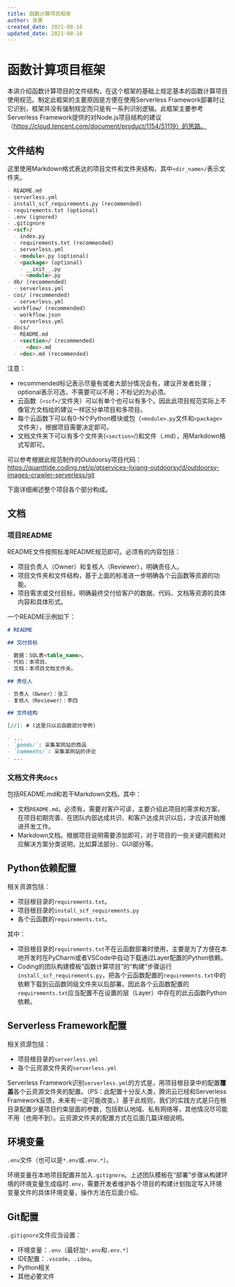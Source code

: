 ```yaml
---
title: 函数计算项目框架
author: 张果
created_date: 2021-08-16
updated_date: 2021-08-16
---
```


# 函数计算项目框架

[//]: #(开头这段话写的不好，根据读者阅读体验改。)

本讲介绍函数计算项目的文件结构，在这个框架的基础上规定基本的函数计算项目使用规范。制定此框架的主要原因是方便在使用Serverless Framework部署时让它识别，框架并没有强制规定而只是有一系列识别逻辑。此框架主要参考Serverless Framework提供的对Node.js项目结构的建议（https://cloud.tencent.com/document/product/1154/51119）的思路。


## 文件结构

这里使用Markdown格式表达的项目文件和文件夹结构，其中`<dir_name>/`表示文件夹。

```markdown
- README.md
- serverless.yml
- install_scf_requirements.py (recommended)
- requirements.txt (optional)
- .env (ignored)
- .gitignore
- <scf>/
  - index.py
  - requirements.txt (recommended)
  - serverless.yml
  - <module>.py (optional)
  - <package> (optional)
    - __init__.py 
    - <module>.py 
- db/ (recommended)
  - serverless.yml
- cos/ (recommended)
  - serverless.yml 
- workflow/ (recommended)
  - workflow.json
  - serverless.yml
- docs/
  - README.md
  - <section>/ (recommended)
    - <doc>.md
  - <doc>.md (recommended)
```

注意：
- recommended标记表示尽量有或者大部分情况会有，建议开发者处理；optional表示可选，不需要可以不用；不标记的为必须。
- 云函数（`<scf>/`文件夹）可以有单个也可以有多个。因此此项目规范实际上不像官方文档给的建议一样区分单项目和多项目。
- 每个云函数下可以有0-N个Python模块或包（`<module>.py`文件和`<package>`文件夹），根据项目需要决定即可。
- 文档文件夹下可以有多个文件夹(`<section>`/)和文件（<doc>.md），用Markdown格式写即可。

可以参考根据此规范制作的Outdoorsy项目代码：https://quanttide.coding.net/p/qtservices-lixiang-outdoorsy/d/outdoorsy-images-crawler-serverless/git

下面详细阐述整个项目各个部分构成。


## 文档

### 项目README

README文件按照标准README规范即可。必须有的内容包括：
- 项目负责人（Owner）和复核人（Reviewer），明确责任人。
- 项目文件夹和文件结构，基于上面的标准进一步明确各个云函数等资源的功能。
- 项目需求或交付目标，明确最终交付给客户的数据、代码、文档等资源的具体内容和具体形式。

一个README示例如下：
```markdown
# README

## 交付目标

- 数据：SQL表<table_name>。
- 代码：本项目。
- 文档：本项目文档文件夹。

## 责任人

- 负责人（Owner）：张三
- 复核人（Reviewer）：李四

## 文件结构

[//]: # (这里只以云函数部分举例)

- ...
- `goods/`: 采集某网站的商品
- `comments/`: 采集某网站的评论 
- ...


```

### 文档文件夹`docs`

包括README.md和若干Markdown文档。其中：
- 文档`README.md`。必须有，需要对客户可读，主要介绍此项目的需求和方案，在项目初期完善、在团队内部达成共识、和客户达成共识以后，才应该开始推进开发工作。
- Markdown文档。根据项目说明需要添加即可，对于项目的一些关键问题和对应解决方案分类说明，比如算法部分、GUI部分等。

## Python依赖配置

相关资源包括：
- 项目根目录的`requirements.txt`。
- 项目根目录的`install_scf_requirements.py`
- 各个云函数的`requirements.txt`。

其中：
- 项目根目录的`requirements.txt`不在云函数部署时使用，主要是为了方便在本地开发时在PyCharm或者VSCode中自动下载通过Layer配置的Python依赖。
- Coding的团队构建模板“函数计算项目”的“构建”步骤运行`install_scf_requirements.py`，把各个云函数配置的`requirements.txt`中的依赖下载到云函数同级文件夹以后部署。因此各个云函数配置的`requirements.txt`应当配置不在设置的层（Layer）中存在的此云函数Python依赖。

## Serverless Framework配置

相关资源包括：
- 项目根目录的`serverless.yml`
- 各个云资源文件夹的`serverless.yml`

Serverless Framework识别`serverless.yml`的方式是，用项目根目录中的配置**覆盖**各个云资源文件夹的配置。（PS：此配置十分反人类，腾讯云已经和Serverless Framework反馈，未来有一定可能改变。）基于此规则，我们的实践方式是只在根目录配置少量项目约束层面的参数，包括默认地域、私有网络等，其他情况尽可能不用（也用不到）。云资源文件夹的配置方式在后面几篇详细说明。

## 环境变量

`.env`文件（也可以是`*.env`或`.env.*`）。

环境变量在本地项目配置并加入`.gitignore`。上述团队模板在“部署”步骤从构建环境的环境变量生成临时`.env`，需要开发者维护各个项目的构建计划指定写入环境变量文件的具体环境变量，操作方法在后面介绍。

## Git配置

`.gitignore`文件应当设置：
- 环境变量：`.env`（最好加`*.env`和`.env.*`）
- IDE配置：`.vscode`、`.idea`。
- Python相关
- 其他必要文件

[//]: #(如果需再补充)
